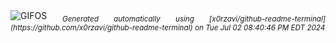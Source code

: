 <div align="justify">
<picture>
    <source media="(prefers-color-scheme: dark)" srcset="https://i.ibb.co/zQzwgNJ/output-gif.gif">
    <source media="(prefers-color-scheme: light)" srcset="https://i.ibb.co/zQzwgNJ/output-gif.gif">
    <img alt="GIFOS" src="https://i.ibb.co/zQzwgNJ/output-gif.gif">
</picture>
<sub><i>Generated automatically using [x0rzavi/github-readme-terminal](https://github.com/x0rzavi/github-readme-terminal) on Tue Jul 02 08:40:46 PM EDT 2024</i></sub>
</div>

<!--  -->